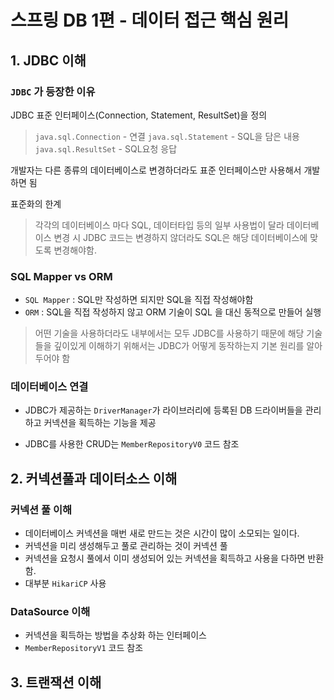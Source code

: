 # 스프링 DB 1편 - 데이터 접근 핵심 원리

## 1. JDBC 이해
### `JDBC` 가 등장한 이유   
JDBC 표준 인터페이스(Connection, Statement, ResultSet)을 정의

>`java.sql.Connection` - 연결
>`java.sql.Statement` - SQL을 담은 내용
>`java.sql.ResultSet` - SQL요청 응답

개발자는 다른 종류의 데이터베이스로 변경하더라도 표준 인터페이스만 사용해서 개발하면 됨

표준화의 한계   
> 각각의 데이터베이스 마다 SQL, 데이터타입 등의 일부 사용법이 달라 데이터베이스 변경 시 JDBC 코드는 변경하지 않더라도
> SQL은 해당 데이터베이스에 맞도록 변경해야함.

### SQL Mapper vs ORM
- `SQL Mapper` : SQL만 작성하면 되지만 SQL을 직접 작성해야함
- `ORM` : SQL을 직접 작성하지 않고 ORM 기술이 SQL 을 대신 동적으로 만들어 실행

> 어떤 기술을 사용하더라도 내부에서는 모두 JDBC를 사용하기 때문에 해당 기술들을 깊이있게 이해하기 위해서는
> JDBC가 어떻게 동작하는지 기본 원리를 알아두어야 함

### 데이터베이스 연결
- JDBC가 제공하는 `DriverManager`가 라이브러리에 등록된 DB 드라이버들을 관리하고 커넥션을 획득하는 기능을 제공

- JDBC를 사용한 CRUD는 `MemberRepositoryV0` 코드 참조

## 2. 커넥션풀과 데이터소스 이해

### 커넥션 풀 이해
- 데이터베이스 커넥션을 매번 새로 만드는 것은 시간이 많이 소모되는 일이다.
- 커넥션을 미리 생성해두고 풀로 관리하는 것이 커넥션 풀
- 커넥션을 요청시 풀에서 이미 생성되어 있는 커넥션을 획득하고 사용을 다하면 반환함.
- 대부분 `HikariCP` 사용

### DataSource 이해
- 커넥션을 획득하는 방법을 추상화 하는 인터페이스
- `MemberRepositoryV1` 코드 참조

## 3. 트랜잭션 이해
